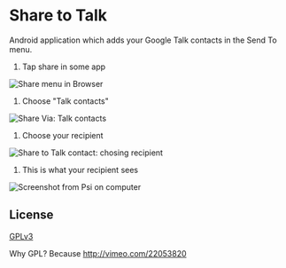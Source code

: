 Share to Talk
=============

Android application which adds your Google Talk contacts in the
Send To menu.

1. Tap share in some app

![Share menu in Browser](http://sharetotalk.gdr.name/share-to-gtalk-1.png)

1. Choose "Talk contacts"

![Share Via: Talk contacts](http://sharetotalk.gdr.name/share-to-gtalk-2.png)

1. Choose your recipient

![Share to Talk contact: chosing recipient](http://sharetotalk.gdr.name/share-to-gtalk-3.png)

1. This is what your recipient sees

![Screenshot from Psi on computer](http://sharetotalk.gdr.name/share-to-gtalk-4.png)

License
-------

[GPLv3](http://www.gnu.org/copyleft/gpl.html)

Why GPL? Because http://vimeo.com/22053820
